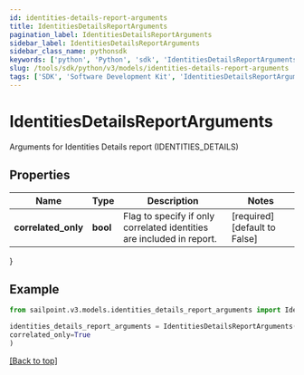 ```yaml
---
id: identities-details-report-arguments
title: IdentitiesDetailsReportArguments
pagination_label: IdentitiesDetailsReportArguments
sidebar_label: IdentitiesDetailsReportArguments
sidebar_class_name: pythonsdk
keywords: ['python', 'Python', 'sdk', 'IdentitiesDetailsReportArguments', 'IdentitiesDetailsReportArguments'] 
slug: /tools/sdk/python/v3/models/identities-details-report-arguments
tags: ['SDK', 'Software Development Kit', 'IdentitiesDetailsReportArguments', 'IdentitiesDetailsReportArguments']
---
```


# IdentitiesDetailsReportArguments

Arguments for Identities Details report (IDENTITIES_DETAILS)

## Properties

Name | Type | Description | Notes
------------ | ------------- | ------------- | -------------
**correlated_only** | **bool** | Flag to specify if only correlated identities are included in report. | [required][default to False]
}

## Example

```python
from sailpoint.v3.models.identities_details_report_arguments import IdentitiesDetailsReportArguments

identities_details_report_arguments = IdentitiesDetailsReportArguments(
correlated_only=True
)

```
[[Back to top]](#) 

